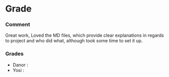 # Grade

### Comment
Great work, Loved the MD files, which provide clear explanations in regards to project and who did what, although took some time to set it up.
### Grades
- Danor : 
- Yosi  : 
